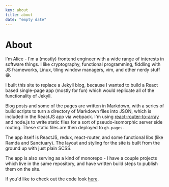 ```yaml
---
key: about
title: about
date: "empty date"
---
```


# About

I'm Alice - I'm a (mostly) frontend engineer with a wide range of
interests in software things. I like cryptography, functional programming,
fiddling with JS frameworks, Linux, tiling window managers, vim, and other
nerdy stuff 😁.

I built this site to replace a Jekyll blog, because I wanted to build
a React based single-page app (mostly for fun) which would replicate all
of the functionality of Jekyll.

Blog posts and some of the pages are written in Markdown, with a series of
build scripts to turn a directory of Markdown files into JSON, which is
included in the ReactJS app via webpack. I'm using
[react-router-to-array](https://github.com/alansouzati/react-router-to-array)
and node.js to write static files for a sort of pseudo-isomorphic server
side routing. These static files are then deployed to `gh-pages`.

The app itself is ReactJS, redux, react-router, and some functional libs
(like Ramda and Sanctuary). The layout and styling for the site is built
from the ground up with just plain SCSS.

The app is also serving as a kind of monorepo - I have a couple projects
which live in the same repository, and have written build steps to publish
them on the site.

If you'd like to check out the code look
[here](https://github.com/aliceriot/site).
